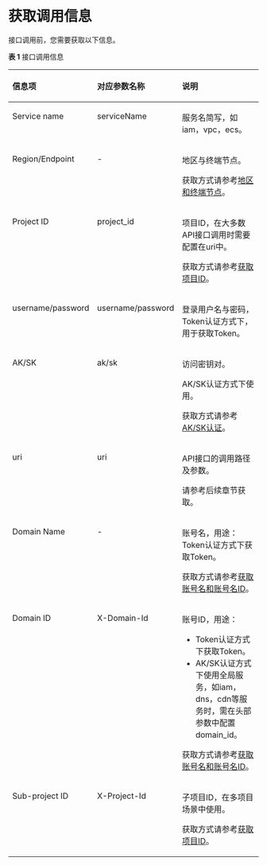 # 获取调用信息<a name="ZH-CN_TOPIC_0146971674"></a>

接口调用前，您需要获取以下信息。

**表 1**  接口调用信息

<a name="table83414125253"></a>
<table><thead align="left"><tr id="row938131213255"><th class="cellrowborder" valign="top" width="19.06%" id="mcps1.2.4.1.1"><p id="p113819126250"><a name="p113819126250"></a><a name="p113819126250"></a>信息项</p>
</th>
<th class="cellrowborder" valign="top" width="18.94%" id="mcps1.2.4.1.2"><p id="p94051214259"><a name="p94051214259"></a><a name="p94051214259"></a>对应参数名称</p>
</th>
<th class="cellrowborder" valign="top" width="62%" id="mcps1.2.4.1.3"><p id="p84110125253"><a name="p84110125253"></a><a name="p84110125253"></a>说明</p>
</th>
</tr>
</thead>
<tbody><tr id="row34213122253"><td class="cellrowborder" valign="top" width="19.06%" headers="mcps1.2.4.1.1 "><p id="p3421312142515"><a name="p3421312142515"></a><a name="p3421312142515"></a>Service name</p>
</td>
<td class="cellrowborder" valign="top" width="18.94%" headers="mcps1.2.4.1.2 "><p id="p4431212182510"><a name="p4431212182510"></a><a name="p4431212182510"></a>serviceName</p>
</td>
<td class="cellrowborder" valign="top" width="62%" headers="mcps1.2.4.1.3 "><p id="p5441012172512"><a name="p5441012172512"></a><a name="p5441012172512"></a>服务名简写，如iam，vpc，ecs。</p>
</td>
</tr>
<tr id="row1344131213257"><td class="cellrowborder" valign="top" width="19.06%" headers="mcps1.2.4.1.1 "><p id="p184611202519"><a name="p184611202519"></a><a name="p184611202519"></a>Region/Endpoint</p>
</td>
<td class="cellrowborder" valign="top" width="18.94%" headers="mcps1.2.4.1.2 "><p id="p44616126254"><a name="p44616126254"></a><a name="p44616126254"></a>-</p>
</td>
<td class="cellrowborder" valign="top" width="62%" headers="mcps1.2.4.1.3 "><p id="p204721212251"><a name="p204721212251"></a><a name="p204721212251"></a>地区与终端节点。</p>
<p id="p948131202510"><a name="p948131202510"></a><a name="p948131202510"></a>获取方式请参考<a href="http://developer.huaweicloud.com/dev/endpoint" target="_blank" rel="noopener noreferrer">地区和终端节点</a>。</p>
</td>
</tr>
<tr id="row3551712192514"><td class="cellrowborder" valign="top" width="19.06%" headers="mcps1.2.4.1.1 "><p id="p15711220258"><a name="p15711220258"></a><a name="p15711220258"></a>Project ID</p>
</td>
<td class="cellrowborder" valign="top" width="18.94%" headers="mcps1.2.4.1.2 "><p id="p25731212253"><a name="p25731212253"></a><a name="p25731212253"></a>project_id</p>
</td>
<td class="cellrowborder" valign="top" width="62%" headers="mcps1.2.4.1.3 "><p id="p95901220251"><a name="p95901220251"></a><a name="p95901220251"></a>项目ID，在大多数API接口调用时需要配置在uri中。</p>
<p id="p85901282510"><a name="p85901282510"></a><a name="p85901282510"></a>获取方式请参考<a href="获取项目ID.md">获取项目ID</a>。</p>
</td>
</tr>
<tr id="row135981252511"><td class="cellrowborder" valign="top" width="19.06%" headers="mcps1.2.4.1.1 "><p id="p362112162511"><a name="p362112162511"></a><a name="p362112162511"></a>username/password</p>
</td>
<td class="cellrowborder" valign="top" width="18.94%" headers="mcps1.2.4.1.2 "><p id="p0621612132514"><a name="p0621612132514"></a><a name="p0621612132514"></a>username/password</p>
</td>
<td class="cellrowborder" valign="top" width="62%" headers="mcps1.2.4.1.3 "><p id="p963512152515"><a name="p963512152515"></a><a name="p963512152515"></a>登录用户名与密码，Token认证方式下，用于获取Token。</p>
</td>
</tr>
<tr id="row86351282516"><td class="cellrowborder" valign="top" width="19.06%" headers="mcps1.2.4.1.1 "><p id="p106620126257"><a name="p106620126257"></a><a name="p106620126257"></a>AK/SK</p>
</td>
<td class="cellrowborder" valign="top" width="18.94%" headers="mcps1.2.4.1.2 "><p id="p1366512102513"><a name="p1366512102513"></a><a name="p1366512102513"></a>ak/sk</p>
</td>
<td class="cellrowborder" valign="top" width="62%" headers="mcps1.2.4.1.3 "><p id="p126611123259"><a name="p126611123259"></a><a name="p126611123259"></a>访问密钥对。</p>
<p id="p156791222512"><a name="p156791222512"></a><a name="p156791222512"></a>AK/SK认证方式下使用。</p>
<p id="p8701212152516"><a name="p8701212152516"></a><a name="p8701212152516"></a>获取方式请参考<a href="AK-SK认证.md">AK/SK认证</a>。</p>
</td>
</tr>
<tr id="row117012124254"><td class="cellrowborder" valign="top" width="19.06%" headers="mcps1.2.4.1.1 "><p id="p1171812112519"><a name="p1171812112519"></a><a name="p1171812112519"></a>uri</p>
</td>
<td class="cellrowborder" valign="top" width="18.94%" headers="mcps1.2.4.1.2 "><p id="p137171214255"><a name="p137171214255"></a><a name="p137171214255"></a>uri</p>
</td>
<td class="cellrowborder" valign="top" width="62%" headers="mcps1.2.4.1.3 "><p id="p1472412172513"><a name="p1472412172513"></a><a name="p1472412172513"></a>API接口的调用路径及参数。</p>
<p id="p147251217257"><a name="p147251217257"></a><a name="p147251217257"></a>请参考后续章节获取。</p>
</td>
</tr>
<tr id="row167471215253"><td class="cellrowborder" valign="top" width="19.06%" headers="mcps1.2.4.1.1 "><p id="p77415121258"><a name="p77415121258"></a><a name="p77415121258"></a>Domain Name</p>
</td>
<td class="cellrowborder" valign="top" width="18.94%" headers="mcps1.2.4.1.2 "><p id="p87411128250"><a name="p87411128250"></a><a name="p87411128250"></a>-</p>
</td>
<td class="cellrowborder" valign="top" width="62%" headers="mcps1.2.4.1.3 "><p id="p8751912122511"><a name="p8751912122511"></a><a name="p8751912122511"></a>账号名，用途：Token认证方式下获取Token。</p>
<p id="p075161212517"><a name="p075161212517"></a><a name="p075161212517"></a>获取方式请参考<a href="获取账号名和账号名ID.md">获取账号名和账号名ID</a>。</p>
</td>
</tr>
<tr id="row147751282510"><td class="cellrowborder" valign="top" width="19.06%" headers="mcps1.2.4.1.1 "><p id="p87811212251"><a name="p87811212251"></a><a name="p87811212251"></a>Domain ID</p>
</td>
<td class="cellrowborder" valign="top" width="18.94%" headers="mcps1.2.4.1.2 "><p id="p47891217257"><a name="p47891217257"></a><a name="p47891217257"></a>X-Domain-Id</p>
</td>
<td class="cellrowborder" valign="top" width="62%" headers="mcps1.2.4.1.3 "><p id="p078161216251"><a name="p078161216251"></a><a name="p078161216251"></a>账号ID，用途：</p>
<a name="ul147814124258"></a><a name="ul147814124258"></a><ul id="ul147814124258"><li>Token认证方式下获取Token。</li><li>AK/SK认证方式下使用全局服务，如iam，dns，cdn等服务时，需在头部参数中配置domain_id。</li></ul>
<p id="p118117126258"><a name="p118117126258"></a><a name="p118117126258"></a>获取方式请参考<a href="获取账号名和账号名ID.md">获取账号名和账号名ID</a>。</p>
</td>
</tr>
<tr id="row17821412102510"><td class="cellrowborder" valign="top" width="19.06%" headers="mcps1.2.4.1.1 "><p id="p1184111218252"><a name="p1184111218252"></a><a name="p1184111218252"></a>Sub-project ID</p>
</td>
<td class="cellrowborder" valign="top" width="18.94%" headers="mcps1.2.4.1.2 "><p id="p9861712162518"><a name="p9861712162518"></a><a name="p9861712162518"></a>X-Project-Id</p>
</td>
<td class="cellrowborder" valign="top" width="62%" headers="mcps1.2.4.1.3 "><p id="p1787121213255"><a name="p1787121213255"></a><a name="p1787121213255"></a>子项目ID，在多项目场景中使用。</p>
<p id="p58715123254"><a name="p58715123254"></a><a name="p58715123254"></a>获取方式请参考<a href="获取项目ID.md">获取项目ID</a>。</p>
</td>
</tr>
</tbody>
</table>

